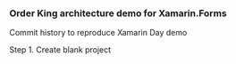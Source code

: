 ### Order King architecture demo for Xamarin.Forms ###

Commit history to reproduce Xamarin Day demo

Step 1. Create blank project
